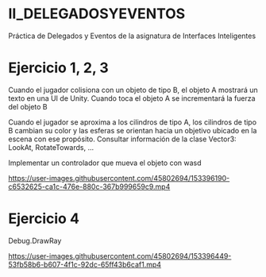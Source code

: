 # II_DELEGADOSYEVENTOS

Práctica de Delegados y Eventos de la asignatura de Interfaces Inteligentes

# Ejercicio 1, 2, 3

Cuando el jugador colisiona con un objeto de tipo B, el objeto A mostrará un texto en una UI de Unity. Cuando toca el objeto A se incrementará la fuerza del objeto B

Cuando el jugador se aproxima a los cilindros de tipo A, los cilindros de tipo B cambian su color y las esferas se orientan hacia un objetivo ubicado en la escena con ese propósito. Consultar información de la clase Vector3: LookAt, RotateTowards, ...

Implementar un controlador que mueva el objeto con wasd

https://user-images.githubusercontent.com/45802694/153396190-c6532625-ca1c-476e-880c-367b999659c9.mp4

# Ejercicio 4

Debug.DrawRay


https://user-images.githubusercontent.com/45802694/153396449-53fb58b6-b607-4f1c-92dc-65ff43b6caf1.mp4

